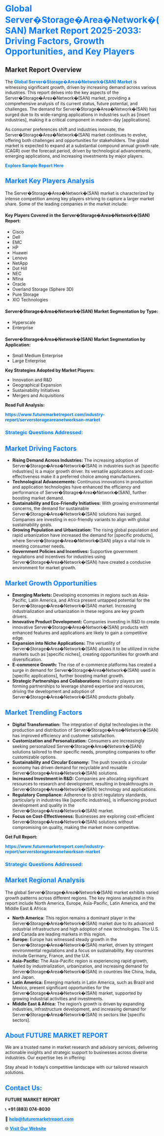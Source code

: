 <h1 style="color: #007BFF;">Global Server�Storage�Area�Network�(SAN) Market Report 2025-2033: Driving Factors, Growth Opportunities, and Key Players</h1>

<section id="overview">
<h2>Market Report Overview</h2>
<p>The <a href="https://www.futuremarketreport.com/industry-report/serverstorageareanetworksan-market" style="color: #007BFF; text-decoration: none;"><strong>Global Server�Storage�Area�Network�(SAN) Market</strong></a> is witnessing significant growth, driven by increasing demand across various industries. This report delves into the key aspects of the Server�Storage�Area�Network�(SAN) market, providing a comprehensive analysis of its current status, future potential, and challenges. The demand for Server�Storage�Area�Network�(SAN) has surged due to its wide-ranging applications in industries such as [insert industries], making it a critical component in modern-day [applications].</p>
<p>As consumer preferences shift and industries innovate, the Server�Storage�Area�Network�(SAN) market continues to evolve, offering both challenges and opportunities for stakeholders. The global market is expected to expand at a substantial compound annual growth rate (CAGR) over the forecast period, driven by technological advancements, emerging applications, and increasing investments by major players.</p>
</section>

<section id="overview">
<p><a href="https://www.futuremarketreport.com/request-sample/reportId=104984" style="color: #007BFF; text-decoration: none;"><strong>Explore Sample Report Here</strong></a></p>
</section>

<section id="key-players">
<h2 style="color: #007BFF;">Market Key Players Analysis</h2>
<p>The Server�Storage�Area�Network�(SAN) market is characterized by intense competition among key players striving to capture a larger market share. Some of the leading companies in the market include:</p>
<h4>Key Players Covered in the Server�Storage�Area�Network�(SAN) Report:</h4>
<ul><li>Cisco</li><li>Dell</li><li>EMC</li><li>HP</li><li>Huawei</li><li>Lenovo</li><li>NetApp</li><li>Dot Hill</li><li>NEC</li><li>Nfina</li><li>Oracle</li><li>Overland Storage (Sphere 3D)</li><li>Pure Storage</li><li>XIO Technologies</li></ul>
<h4>Server�Storage�Area�Network�(SAN) Market Segmentation by Type:</h4>
<ul><li>Hyperscale</li><li>Enterprise</li></ul>

<h4>Server�Storage�Area�Network�(SAN) Market Segmentation by Application:</h4>
<ul><li>Small Medium Enterprise</li><li>Large Enterprise</li></ul>
<p><strong>Key Strategies Adopted by Market Players:</strong></p>
<ul>
<li>Innovation and R&D</li>
<li>Geographical Expansion</li>
<li>Sustainability Initiatives</li>
<li>Mergers and Acquisitions</li>
</ul>
</section>

<section>
<p><strong>Read Full Analysis: </strong></p><a href="https://www.futuremarketreport.com/industry-report/serverstorageareanetworksan-market" style="color: #007BFF; text-decoration: none;"><strong>https://www.futuremarketreport.com/industry-report/serverstorageareanetworksan-market</strong></a>
<h3 style="color: #007BFF;">Strategic Questions Addressed:</h3>
</section>

<section id="driving-factors">
<h2 style="color: #007BFF;">Market Driving Factors</h2>
<ul>
<li><strong>Rising Demand Across Industries:</strong> The increasing adoption of Server�Storage�Area�Network�(SAN) in industries such as [specific industries] is a major growth driver. Its versatile applications and cost-effectiveness make it a preferred choice among manufacturers.</li>
<li><strong>Technological Advancements:</strong> Continuous innovations in production and application technologies have enhanced the efficiency and performance of Server�Storage�Area�Network�(SAN), further boosting market demand.</li>
<li><strong>Sustainability and Eco-Friendly Initiatives:</strong> With growing environmental concerns, the demand for sustainable Server�Storage�Area�Network�(SAN) solutions has surged. Companies are investing in eco-friendly variants to align with global sustainability goals.</li>
<li><strong>Growing Population and Urbanization:</strong> The rising global population and rapid urbanization have increased the demand for [specific products], where Server�Storage�Area�Network�(SAN) plays a vital role in meeting consumer needs.</li>
<li><strong>Government Policies and Incentives:</strong> Supportive government regulations and incentives for industries using Server�Storage�Area�Network�(SAN) have created a conducive environment for market growth.</li>
</ul>
</section>

<section id="growth-opportunities">
<h2 style="color: #007BFF;">Market Growth Opportunities</h2>
<ul>
<li><strong>Emerging Markets:</strong> Developing economies in regions such as Asia-Pacific, Latin America, and Africa present untapped potential for the Server�Storage�Area�Network�(SAN) market. Increasing industrialization and urbanization in these regions are key growth drivers.</li>
<li><strong>Innovative Product Development:</strong> Companies investing in R&D to create innovative Server�Storage�Area�Network�(SAN) products with enhanced features and applications are likely to gain a competitive edge.</li>
<li><strong>Expansion into Niche Applications:</strong> The versatility of Server�Storage�Area�Network�(SAN) allows it to be utilized in niche markets such as [specific niches], creating opportunities for growth and diversification.</li>
<li><strong>E-commerce Growth:</strong> The rise of e-commerce platforms has created a surge in demand for Server�Storage�Area�Network�(SAN) used in [specific applications], further boosting market growth.</li>
<li><strong>Strategic Partnerships and Collaborations:</strong> Industry players are forming partnerships to leverage shared expertise and resources, driving the development and adoption of Server�Storage�Area�Network�(SAN) products globally.</li>
</ul>
</section>

<section id="trending-factors">
<h2 style="color: #007BFF;">Market Trending Factors</h2>
<ul>
<li><strong>Digital Transformation:</strong> The integration of digital technologies in the production and distribution of Server�Storage�Area�Network�(SAN) has improved efficiency and customer satisfaction.</li>
<li><strong>Customization and Personalization:</strong> Consumers are increasingly seeking personalized Server�Storage�Area�Network�(SAN) solutions tailored to their specific needs, prompting companies to offer customizable options.</li>
<li><strong>Sustainability and Circular Economy:</strong> The push towards a circular economy has driven demand for recyclable and reusable Server�Storage�Area�Network�(SAN) solutions.</li>
<li><strong>Increased Investment in R&D:</strong> Companies are allocating significant resources to research and development, resulting in breakthroughs in Server�Storage�Area�Network�(SAN) technology and applications.</li>
<li><strong>Regulatory Compliance:</strong> Adherence to strict regulatory standards, particularly in industries like [specific industries], is influencing product development and quality in the Server�Storage�Area�Network�(SAN) market.</li>
<li><strong>Focus on Cost-Effectiveness:</strong> Businesses are exploring cost-efficient Server�Storage�Area�Network�(SAN) solutions without compromising on quality, making the market more competitive.</li>
</ul>
</section>

<section>
<p><strong>Get Full Report: </strong></p><a href="https://www.futuremarketreport.com/industry-report/serverstorageareanetworksan-market" style="color: #007BFF; text-decoration: none;"><strong>https://www.futuremarketreport.com/industry-report/serverstorageareanetworksan-market</strong></a>
<h3 style="color: #007BFF;">Strategic Questions Addressed:</h3>
</section>


<section id="regional-analysis">
<h2 style="color: #007BFF;">Market Regional Analysis</h2>
<p>The global Server�Storage�Area�Network�(SAN) market exhibits varied growth patterns across different regions. The key regions analyzed in this report include North America, Europe, Asia-Pacific, Latin America, and the Middle East & Africa:</p>
<ul>
<li><strong>North America:</strong> This region remains a dominant player in the Server�Storage�Area�Network�(SAN) market due to its advanced industrial infrastructure and high adoption of new technologies. The U.S. and Canada are leading markets in this region.</li>
<li><strong>Europe:</strong> Europe has witnessed steady growth in the Server�Storage�Area�Network�(SAN) market, driven by stringent environmental regulations and a focus on sustainability. Key countries include Germany, France, and the U.K.</li>
<li><strong>Asia-Pacific:</strong> The Asia-Pacific region is experiencing rapid growth, fueled by industrialization, urbanization, and increasing demand for Server�Storage�Area�Network�(SAN) in countries like China, India, and Japan.</li>
<li><strong>Latin America:</strong> Emerging markets in Latin America, such as Brazil and Mexico, present significant opportunities for the Server�Storage�Area�Network�(SAN) market, supported by growing industrial activities and investments.</li>
<li><strong>Middle East & Africa:</strong> The region’s growth is driven by expanding industries, infrastructure development, and increasing demand for Server�Storage�Area�Network�(SAN) in sectors like [specific sectors].</li>
</ul>
</section>

<footer>
<h2 style="color: #007BFF;">About FUTURE MARKET REPORT</h2>
<p>We are a trusted name in market research and advisory services, delivering actionable insights and strategic support to businesses across diverse industries. Our expertise lies in offering:</p>

<p>Stay ahead in today’s competitive landscape with our tailored research solutions.</p>

<h2 style="color: #007BFF;">Contact Us:</h2>
<p><strong>FUTURE MARKET REPORT</strong></p>
<p>📞 <strong>+91 (883) 074-8030</strong></p>
<p>📧 <strong><a href="mailto:help@futuremarketreport.com" style="color: #007BFF;">help@futuremarketreport.com</a></strong></p>
<p>🌐 <strong><a href="https://www.futuremarketreport.com/" style="color: #007BFF;">Visit Our Website</a></strong></p>
</footer>